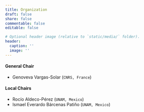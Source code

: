 ```yaml
---
title: Organization
draft: false
share: false
commentable: false
editable: false

# Optional header image (relative to `static/media/` folder).
header:
  caption: ''
  image: ''
---
```


#### General Chair
* Genoveva Vargas-Solar (`CNRS, France`)
 
#### Local Chairs
* Rocío Aldeco-Pérez (`UNAM, Mexico`)  
* Ismael Everardo Bárcenas Patiño (`UNAM, Mexico`)
 

